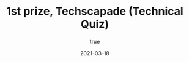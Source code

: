 ---
author:
  name: "Jatin Dehmiwal"
date: 2021-03-18
title: 1st prize, Techscapade (Technical Quiz)
eventname: Deen Dayal Upadhyaya College, University of Delhi
eventlocation:
weight: 10
---